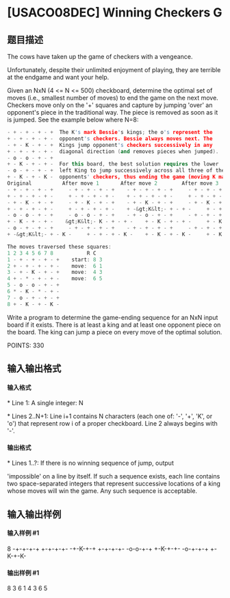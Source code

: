 
# [USACO08DEC] Winning Checkers G
## 题目描述
The cows have taken up the game of checkers with a vengeance.

Unfortunately, despite their unlimited enjoyment of playing, they are terrible at the endgame and want your help.

Given an NxN (4 &lt;= N &lt;= 500) checkboard, determine the optimal set of moves (i.e., smallest number of moves) to end the game on the next move. Checkers move only on the '+' squares and capture by jumping 'over' an opponent's piece in the traditional way. The piece is removed as soon as it is jumped.  See the example below where N=8:

```cpp
- + - + - + - +  The K's mark Bessie's kings; the o's represent the 
+ - + - + - + -  opponent's checkers. Bessie always moves next. The 
- + - K - + - +  Kings jump opponent's checkers successively in any 
+ - + - + - + -  diagonal direction (and removes pieces when jumped). 
- o - o - + - + 
+ - K - + - + -  For this board, the best solution requires the lower 
- o - + - + - +  left King to jump successively across all three of the 
+ - K - + - K -  opponents' checkers, thus ending the game (moving K marked as &gt;K&lt;): 
Original          After move 1       After move 2        After move 3 
- + - + - + - +     - + - + - + - +    - + - + - + - +     - + - + - + - + 
+ - + - + - + -     + - + - + - + -    + - + - + - + -     + - + - + - + - 
- + - K - + - +     - + - K - + - +    - + - K - + - +     - + - K - + - + 
+ - + - + - + -     + - + - + - + -    + -&gt;K&lt;- + - + -     + - + - + - + - 
- o - o - + - +     - o - o - + - +    - + - o - + - +     - + - + - + - + 
+ - K - + - + -    &gt;K&lt;- K - + - + -    + - K - + - + -     + - K -&gt;K&lt;- + - 
- o - + - + - +     - + - + - + - +    - + - + - + - +     - + - + - + - + 
+ -&gt;K&lt;- + - K -     + - + - + - K -    + - K - + - K -     + - K - + - K - 

The moves traversed these squares: 
1 2 3 4 5 6 7 8           R C 
1 - + - + - + - +    start: 8 3 
2 + - + - + - + -    move:  6 1 
3 - + - K - + - +    move:  4 3 
4 + - * - + - + -    move:  6 5 
5 - o - o - + - + 
6 * - K - * - + - 
7 - o - + - + - + 
8 + - K - + - K - 
```
Write a program to determine the game-ending sequence for an NxN input board if it exists. There is at least a king and at least one opponent piece on the board. The king can jump a piece on every move of the optimal solution.

POINTS: 330

## 输入输出格式
#### 输入格式

\* Line 1: A single integer: N

\* Lines 2..N+1: Line i+1 contains N characters (each one of: '-', '+', 'K', or 'o') that represent row i of a proper checkboard. Line 2 always begins with '-'.

#### 输出格式

\* Lines 1..?: If there is no winning sequence of jump, output

'impossible' on a line by itself. If such a sequence exists, each line contains two space-separated integers that represent successive locations of a king whose moves will win the game. Any such sequence is acceptable.

## 输入输出样例
#### 输入样例 #1
8 
-+-+-+-+ 
+-+-+-+- 
-+-K-+-+ 
+-+-+-+- 
-o-o-+-+ 
+-K-+-+- 
-o-+-+-+ 
+-K-+-K- 

#### 输出样例 #1
8 3 
6 1 
4 3 
6 5 

 